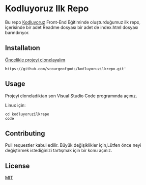 # Kodluyoruz Ilk Repo
Bu repo [Kodluyoruz](https://github.com/scourgeofgods/kodluyoruzilkrepo) Front-End Eğitiminde oluşturduğumuz ilk repo, içerisinde bir adet Readme dosyası bir adet de index.html dosyası barındırıyor.
## Installatıon
[Öncelikle projeyi clonelayalım](https://github.com/scourgeofgods/kodluyoruzilkrepo.git)
```
https://github.com/scourgeofgods/kodluyoruzilkrepo.git'
```
## Usage
Projeyi cloneladıktan son Visual Studio Code programında açınız.

Linux için: 
```
cd kodluyoruzilkrepo
code 
```
## Contributing 
Pull requestler kabul edilir. Büyük değişiklikler için,Lütfen önce neyi değiştirmek istediğinizi tartışmak için bir konu açınız.

## License
[MIT](www.patika.dev)


